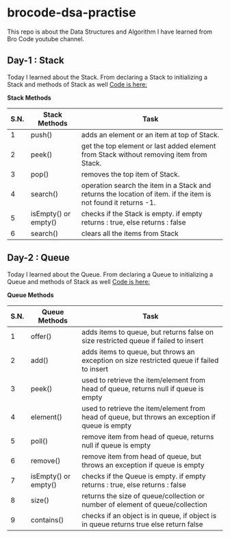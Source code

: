 # brocode-dsa-practise
This repo is about the Data Structures and Algorithm I have learned from Bro Code youtube channel.

## Day-1 : Stack
Today I learned about the Stack. From declaring a Stack to initializing a Stack and methods of Stack as well
[Code is here: ](https://github.com/1-Sandeep/DSAwithJava-BroCode/blob/master/src/Day1_Brocode_Stack/Brocode_Stack.java)

**Stack Methods**

| S.N. | Stack Methods        | Task                                                                                                           |
|------|----------------------|----------------------------------------------------------------------------------------------------------------|
| 1    | push()               | adds an element or an item at top of Stack.                                                                    |
| 2    | peek()               | get the top element or last added element from Stack without removing item from Stack.                         |
| 3    | pop()                | removes the top item of Stack.                                                                                 |
| 4    | search()             | operation search the item in a Stack and returns the location of item. if the item is not found it returns -1. |
| 5    | isEmpty() or empty() | checks if the Stack is empty. if empty returns : true, else returns : false                                    |
| 6    | search()             | clears all the items from Stack                                                                                |

## Day-2 : Queue

Today I learned about the Queue. From declaring a Queue to initializing a Queue and methods of Stack as well
[Code is here: ](https://github.com/1-Sandeep/DSAwithJava-BroCode/blob/master/src/Day2_Brocode_Queue/Brocode_Queue.java)

**Queue Methods**

| S.N. | Queue Methods        | Task                                                                                            |
|------|----------------------|-------------------------------------------------------------------------------------------------|
| 1    | offer()              | adds items to queue, but returns false on size restricted queue if failed to insert             |
| 2    | add()                | adds items to queue, but throws an exception on size restricted queue if failed to insert       |
| 3    | peek()               | used to retrieve the item/element from head of queue, returns null if queue is empty            |
| 4    | element()            | used to retrieve the item/element from head of queue, but throws an exception if queue is empty |
| 5    | poll()               | remove item from head of queue, returns null if queue is empty                                  |
| 6    | remove()             | remove item from head of queue, but throws an exception if queue is empty                       |
| 7    | isEmpty() or empty() | checks if the Queue is empty. if empty returns : true, else returns : false                     |
| 8    | size()               | returns the size of queue/collection or number of element of queue/collection                   |
| 9    | contains()           | checks if an object is in queue, if object is in queue returns true else return false           |
